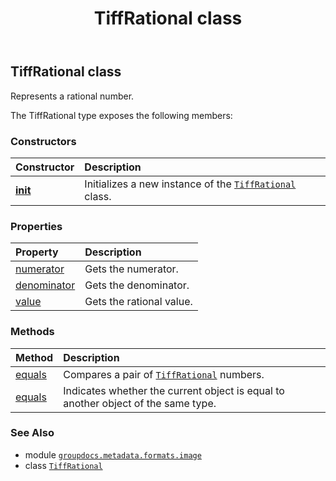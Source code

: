﻿---
title: TiffRational class
second_title: GroupDocs.Metadata for Python via .NET API References
description: 
type: docs
url: /python-net/groupdocs.metadata.formats.image/tiffrational/
is_root: false
weight: 410
---

## TiffRational class

Represents a rational number.



The TiffRational type exposes the following members:

### Constructors
| Constructor | Description |
| :- | :- |
| [__init__](/metadata/python-net/groupdocs.metadata.formats.image/tiffrational/__init__/#int-int) | Initializes a new instance of the [`TiffRational`](/metadata/python-net/groupdocs.metadata.formats.image/tiffrational) class. |


### Properties
| Property | Description |
| :- | :- |
| [numerator](/metadata/python-net/groupdocs.metadata.formats.image/tiffrational/numerator) | Gets the numerator. |
| [denominator](/metadata/python-net/groupdocs.metadata.formats.image/tiffrational/denominator) | Gets the denominator. |
| [value](/metadata/python-net/groupdocs.metadata.formats.image/tiffrational/value) | Gets the rational value. |


### Methods
| Method | Description |
| :- | :- |
| [equals](/metadata/python-net/groupdocs.metadata.formats.image/tiffrational/equals/#groupdocs.metadata.formats.image.TiffRational-groupdocs.metadata.formats.image.TiffRational) | Compares a pair of [`TiffRational`](/metadata/python-net/groupdocs.metadata.formats.image/tiffrational) numbers. |
| [equals](/metadata/python-net/groupdocs.metadata.formats.image/tiffrational/equals/#groupdocs.metadata.formats.image.TiffRational) | Indicates whether the current object is equal to another object of the same type. |



### See Also
* module [`groupdocs.metadata.formats.image`](..)
* class [`TiffRational`](/metadata/python-net/groupdocs.metadata.formats.image/tiffrational)
